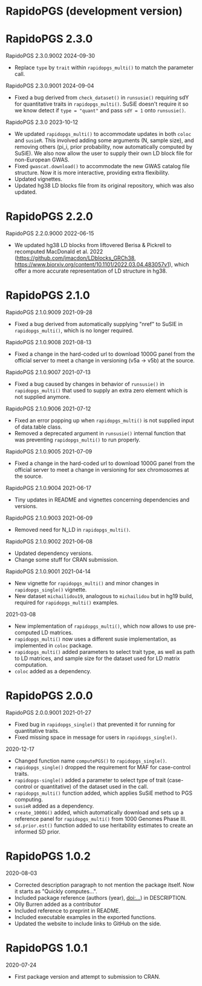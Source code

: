 # RapidoPGS (development version)

# RapidoPGS 2.3.0

RapidoPGS 2.3.0.9002
2024-09-30
- Replace `type` by `trait` within `rapidopgs_multi()` to match the parameter call.

RapidoPGS 2.3.0.9001
2024-09-04
- Fixed a bug derived from `check_dataset()` in `runsusie()` requiring sdY for quantitative traits in `rapidopgs_multi()`. SuSiE doesn't require it so we know detect if `type = "quant"` and pass `sdY = 1` onto `runsusie()`.

RapidoPGS 2.3.0
2023-10-12
- We updated `rapidopgs_multi()` to accommodate updates in both `coloc` and `susieR`. This involved adding some arguments (N, sample size), and removing others (pi_i, prior probability, now automatically computed by SuSiE). We also now allow the user to supply their own LD block file for non-European GWAS.
- Fixed `gwascat.download()` to accommodate the new GWAS catalog file structure. Now it is more interactive, providing extra flexibility.
- Updated vignettes.
- Updated hg38 LD blocks file from its original repository, which was also updated.

# RapidoPGS 2.2.0

RapidoPGS 2.2.0.9000
2022-06-15
- We updated hg38 LD blocks from liftovered Berisa & Pickrell to recomputed MacDonald et al. 2022 (https://github.com/jmacdon/LDblocks_GRCh38, https://www.biorxiv.org/content/10.1101/2022.03.04.483057v1), which offer a more accurate representation of LD structure in hg38.

# RapidoPGS 2.1.0

RapidoPGS 2.1.0.9009
2021-09-28
- Fixed a bug derived from automatically supplying "nref" to SuSIE in `rapidopgs_multi()`, which is no longer required.

RapidoPGS 2.1.0.9008
2021-08-13
- Fixed a change in the hard-coded url to download 1000G panel from the official server to meet a change in versioning (v5a -> v5b) at the source.

RapidoPGS 2.1.0.9007
2021-07-13
- Fixed a bug caused by changes in behavior of `runsusie()` in `rapidopgs_multi()` that used to supply an extra zero element which is not supplied anymore.

RapidoPGS 2.1.0.9006 
2021-07-12
- Fixed an error popping up when `rapidopgs_multi()` is not supplied input of data.table class.
- Removed a deprecated argument in `runsusie()` internal function that was preventing `rapidopgs_multi()` to run properly.

RapidoPGS 2.1.0.9005 
2021-07-09
- Fixed a change in the hard-coded url to download 1000G panel from the official server to meet a change in versioning for sex chromosomes at the source.

RapidoPGS 2.1.0.9004
2021-06-17
- Tiny updates in README and vignettes concerning dependencies and versions.

RapidoPGS 2.1.0.9003
2021-06-09
- Removed need for N_LD in `rapidopgs_multi()`.


RapidoPGS 2.1.0.9002
2021-06-08
- Updated dependency versions.
- Change some stuff for CRAN submission.

RapidoPGS 2.1.0.9001
2021-04-14
- New vignette for `rapidopgs_multi()` and minor changes in `rapidopgs_single()` vignette.
- New dataset `michailidou19`, analogous to `michailidou` but in hg19 build, required for `rapidopgs_multi()` examples.


2021-03-08
- New implementation of `rapidopgs_multi()`, which now allows to use pre-computed LD matrices.
- `rapidopgs_multi()` now uses a different susie implementation, as implemented in `coloc` package.
- `rapidopgs_multi()` added parameters to select trait type, as well as path to LD matrices, and sample size for the dataset used for LD matrix computation.
- `coloc` added as a dependency.


# RapidoPGS 2.0.0 

RapidoPGS 2.0.0.9001 
2021-01-27
- Fixed bug in `rapidopgs_single()` that prevented it for running for quantitative traits.
- Fixed missing space in message for users in `rapidopgs_single()`.

2020-12-17
- Changed function name `computePGS()` to `rapidopgs_single()`.
- `rapidopgs_single()` dropped the requirement for MAF for case-control traits.
- `rapidopgs-single()` added a parameter to select type of trait (case-control or quantitative) of the dataset used in the call.
- `rapidopgs_multi()` function added, which applies SuSiE method to PGS computing.
- `susieR` added as a dependency.
- `create_1000G()` added, which automatically download and sets up a reference panel for `rapidopgs_multi()` from 1000 Genomes Phase III.
- `sd.prior.est()` function added to use heritability estimates to create an informed SD prior.

# RapidoPGS 1.0.2
2020-08-03
- Corrected description paragraph to not mention the package itself. Now it starts as "Quickly computes...".
- Included package reference (authors (year), <doi:...>) in DESCRIPTION.
- Olly Burren added as a contributor
- Included reference to preprint in README.
- Included executable examples in the exported functions.
- Updated the website to include links to GitHub on the side.

# RapidoPGS 1.0.1
2020-07-24
- First package version and attempt to submission to CRAN.
  

